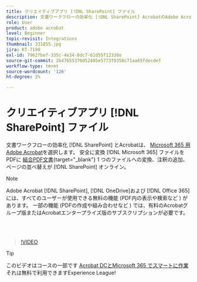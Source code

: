 ```yaml
---
title: クリエイティブアプリ [!DNL SharePoint] ファイル
description: 文書ワークフローの効率化 [!DNL SharePoint] AcrobatのAdobe Acrobat [!DNL Microsoft 365]
role: User
product: adobe acrobat
level: Beginner
topic-revisit: Integrations
thumbnail: 331855.jpg
jira: KT-7190
exl-id: 7962fbef-335c-4e34-8dc7-62d55f12338e
source-git-commit: 2b47655370d52405e5773f0358c71aa65fdecdef
workflow-type: tm+mt
source-wordcount: '126'
ht-degree: 3%

---
```


# クリエイティブアプリ [!DNL SharePoint] ファイル

文書ワークフローの効率化 [!DNL SharePoint] とAcrobatは、 [Microsoft 365 用Adobe Acrobat](https://appsource.microsoft.com/en-us/product/web-apps/adobeinc.adobe-document-cloud-pdf?tab=Overview)を選択します。 安全に変換 [!DNL Microsoft 365] ファイルをPDFに [結合PDF文書](https://www.adobe.com/jp/acrobat/online/merge-pdf.html){target="_blank"} 1 つのファイルへの変換、注釈の追加、ページの並べ替えが [!DNL SharePoint] オンライン。

>[!NOTE]
>
>Adobe Acrobat [!DNL SharePoint], [!DNL OneDrive]および [!DNL Office 365] には、すべてのユーザーが使用できる無料の機能 (PDF内の表示や検索など ) があります。 一部の機能 (PDFの作成や組み合わせなど ) では、有料のAcrobatグループ版またはAcrobatエンタープライズ版のサブスクリプションが必要です。

<br> 

>[!VIDEO](https://video.tv.adobe.com/v/331855?quality=12&learn=on&hidetitle=true)

>[!TIP]
>
>このビデオはコースの一部です [Acrobat DCとMicrosoft 365 でスマートに作業](https://experienceleague.adobe.com/?recommended=Acrobat-U-1-2021.microsoft365) それは無料で利用できますExperience League!
